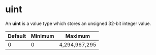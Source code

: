 # uint

An **uint** is a value type which stores an unsigned 32-bit integer value.

| Default | Minimum | Maximum |
| -- | -- | -- |
| 0 | 0 | 4,294,967,295 |
